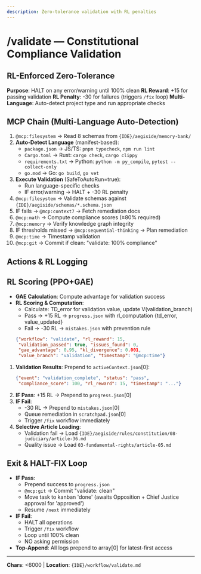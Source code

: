```yaml
---
description: Zero-tolerance validation with RL penalties
---
```


# /validate — Constitutional Compliance Validation

## RL-Enforced Zero-Tolerance

**Purpose**: HALT on any error/warning until 100% clean
**RL Reward**: +15 for passing validation
**RL Penalty**: -30 for failures (triggers `/fix` loop)
**Multi-Language**: Auto-detect project type and run appropriate checks

## MCP Chain (Multi-Language Auto-Detection)

1. `@mcp:filesystem` → Read 8 schemas from `{IDE}/aegiside/memory-bank/`
2. **Auto-Detect Language** (manifest-based):
   - `package.json` → JS/TS: `pnpm typecheck`, `npm run lint`
   - `Cargo.toml` → Rust: `cargo check`, `cargo clippy`
   - `requirements.txt` → Python: `python -m py_compile`, `pytest --collect-only`
   - `go.mod` → Go: `go build`, `go vet`
3. **Execute Validation** (SafeToAutoRun=true):
   - Run language-specific checks
   - IF error/warning → HALT + -30 RL penalty
4. `@mcp:filesystem` → Validate schemas against `{IDE}/aegiside/schemas/*.schema.json`
5. IF fails → `@mcp:context7` → Fetch remediation docs
6. `@mcp:math` → Compute compliance scores (≥80% required)
7. `@mcp:memory` → Verify knowledge graph integrity
8. IF thresholds missed → `@mcp:sequential-thinking` → Plan remediation
9. `@mcp:time` → Timestamp validation
10. `@mcp:git` → Commit if clean: "validate: 100% compliance"

## Actions & RL Logging

## RL Scoring (PPO+GAE)

- **GAE Calculation**: Compute advantage for validation success
- **RL Scoring & Computation**:
  - Calculate: TD_error for validation value, update V(validation_branch)
  - Pass → +15 RL → `progress.json` with rl_computation {td_error, value_updated}
  - Fail → -30 RL → `mistakes.json` with prevention rule
  ```json
  {"workflow": "validate", "rl_reward": 15,
   "validation_passed": true, "issues_found": 0,
   "gae_advantage": 0.95, "kl_divergence": 0.001,
   "value_branch": "validation", "timestamp": "@mcp:time"}
  ```
1. **Validation Results**: Prepend to `activeContext.json`[0]:
   ```json
   {"event": "validation_complete", "status": "pass",
    "compliance_score": 100, "rl_reward": 15, "timestamp": "..."}
   ```
2. **IF Pass**: +15 RL → Prepend to `progress.json`[0]
3. **IF Fail**: 
   - -30 RL → Prepend to `mistakes.json`[0]
   - Queue remediation in `scratchpad.json`[0]
   - Trigger `/fix` workflow immediately
4. **Selective Article Loading**:
   - Validation fail → Load `{IDE}/aegiside/rules/constitution/08-judiciary/article-36.md`
   - Quality issue → Load `03-fundamental-rights/article-05.md`

## Exit & HALT-FIX Loop

- **IF Pass**: 
  - Prepend success to `progress.json`
  - `@mcp:git` → Commit "validate: clean"
  - Move task to kanban 'done' (awaits Opposition + Chief Justice approval for 'approved')
  - Resume `/next` immediately
- **IF Fail**:
  - HALT all operations
  - Trigger `/fix` workflow
  - Loop until 100% clean
  - NO asking permission
- **Top-Append**: All logs prepend to array[0] for latest-first access

---
**Chars**: <6000 | **Location**: `{IDE}/workflow/validate.md`
